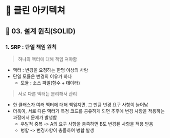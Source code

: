 # 🧼 클린 아키텍쳐

## 📌 03. 설계 원칙(SOLID)

### 1. SRP : 단일 책임 원칙 

> 하나의 액터에 대해 책임 져야함

- 액터 : 변경을 요청하는 한명 이상의 사람
- 단일 모듈은 변경의 이유가 하나
    - 모듈 : 소스 파일(함수 + 데이터)



> 서로 다른 액터는 분리해서 관리



- 한 클래스가 여러 액터에 대해 책임지면, 그 만큼 변경 요구 사항이 늘어남
- 더욱이, 서로 다른 액터가 특정 코드를 공유하게 되면 추후에 변경 사항을 적용하는 과정에서 문제가 발생함
  - 우발적 중복 -> A의 요구 사항을 충족하면 B도 변경된 사항을 적용 받음
  - 병합 -> 변경사항이 충돌하여 병합 발생


